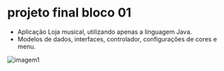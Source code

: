 # projeto final bloco 01
 
- Aplicação Loja musical, utilizando apenas a linguagem Java.
- Modelos de dados, interfaces, controlador, configurações de cores e menu.

![imagem1](https://i0.wp.com/kevinfream.blog/wp-content/uploads/2013/01/java.jpg)
